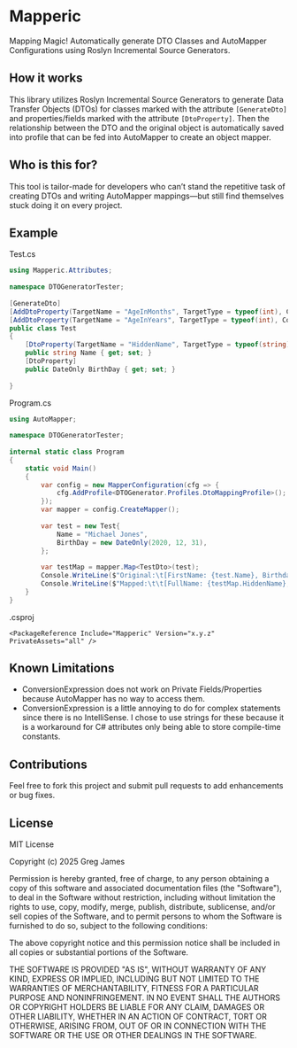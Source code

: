 # Mapperic  
Mapping Magic! Automatically generate DTO Classes and AutoMapper Configurations using Roslyn Incremental Source Generators.

## How it works
This library utilizes Roslyn Incremental Source Generators to generate Data Transfer Objects (DTOs) for classes marked with the attribute `[GenerateDto]` and properties/fields marked with the attribute `[DtoProperty]`. Then the relationship between the DTO and the original object is automatically saved into profile that can be fed into AutoMapper to create an object mapper.

## Who is this for?
This tool is tailor-made for developers who can’t stand the repetitive task of creating DTOs and writing AutoMapper mappings—but still find themselves stuck doing it on every project.

## Example
Test.cs
```csharp
using Mapperic.Attributes;  
  
namespace DTOGeneratorTester;  
  
[GenerateDto]  
[AddDtoProperty(TargetName = "AgeInMonths", TargetType = typeof(int), ConversionExpression = "src => ((DateTime.Today.Year * 12 + DateTime.Today.Month) - (src.BirthDay.Year * 12 + src.BirthDay.Month))")]  
[AddDtoProperty(TargetName = "AgeInYears", TargetType = typeof(int), ConversionExpression = "src => ((DateTime.Today.Year) - (src.BirthDay.Year))")]  
public class Test  
{  
    [DtoProperty(TargetName = "HiddenName", TargetType = typeof(string), ConversionExpression = "src => string.Join(' ', src.Name.Split(' ', StringSplitOptions.None).Select(w => w.Length > 0 ? w[0] + new string('*', w.Length - 1) : \"\"))")]  
    public string Name { get; set; }  
    [DtoProperty]  
    public DateOnly BirthDay { get; set; }  
      
}
```

Program.cs
```csharp
using AutoMapper;  
  
namespace DTOGeneratorTester;  
  
internal static class Program  
{  
    static void Main()  
    {  
        var config = new MapperConfiguration(cfg => {  
	        cfg.AddProfile<DTOGenerator.Profiles.DtoMappingProfile>(); // DTO will be generated in the DTOGen.Profiles Namespace  
		});  
        var mapper = config.CreateMapper();  
  
        var test = new Test{  
            Name = "Michael Jones",  
            BirthDay = new DateOnly(2020, 12, 31),  
		};  
  
        var testMap = mapper.Map<TestDto>(test);  
        Console.WriteLine($"Original:\t[FirstName: {test.Name}, Birthday: {test.BirthDay.ToString("d")}]");  
        Console.WriteLine($"Mapped:\t\t[FullName: {testMap.HiddenName}, AgeInMonths: {testMap.AgeInMonths}, AgeInYears: {testMap.AgeInYears}]");  
    }  
}
```

.csproj
```
<PackageReference Include="Mapperic" Version="x.y.z" PrivateAssets="all" />
```

## Known Limitations
- ConversionExpression does not work on Private Fields/Properties because AutoMapper has no way to access them.
- ConversionExpression is a little annoying to do for complex statements since there is no IntelliSense. I chose to use strings for these because it is a workaround for C# attributes only being able to store compile-time constants.

## Contributions
Feel free to fork this project and submit pull requests to add enhancements or bug fixes.

## License
MIT License

Copyright (c) 2025 Greg James

Permission is hereby granted, free of charge, to any person obtaining a copy
of this software and associated documentation files (the "Software"), to deal
in the Software without restriction, including without limitation the rights
to use, copy, modify, merge, publish, distribute, sublicense, and/or sell
copies of the Software, and to permit persons to whom the Software is
furnished to do so, subject to the following conditions:

The above copyright notice and this permission notice shall be included in all
copies or substantial portions of the Software.

THE SOFTWARE IS PROVIDED "AS IS", WITHOUT WARRANTY OF ANY KIND, EXPRESS OR
IMPLIED, INCLUDING BUT NOT LIMITED TO THE WARRANTIES OF MERCHANTABILITY,
FITNESS FOR A PARTICULAR PURPOSE AND NONINFRINGEMENT. IN NO EVENT SHALL THE
AUTHORS OR COPYRIGHT HOLDERS BE LIABLE FOR ANY CLAIM, DAMAGES OR OTHER
LIABILITY, WHETHER IN AN ACTION OF CONTRACT, TORT OR OTHERWISE, ARISING FROM,
OUT OF OR IN CONNECTION WITH THE SOFTWARE OR THE USE OR OTHER DEALINGS IN THE
SOFTWARE.